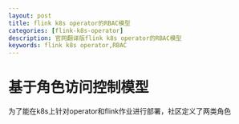 ```yaml
---
layout: post
title: flink k8s operator的RBAC模型
categories: [flink-k8s-operator]
description: 官网翻译版flink k8s operator的RBAC模型
keywords: flink k8s operator,RBAC
---
```




# 基于角色访问控制模型
为了能在k8s上针对operator和flink作业进行部署，社区定义了两类角色
